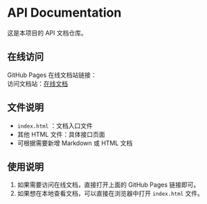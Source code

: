 # API Documentation

这是本项目的 API 文档仓库。

## 在线访问

GitHub Pages 在线文档站链接：  
访问文档站：[在线文档](https://w0302533-byte.github.io/api-docs/)

## 文件说明

- `index.html` ：文档入口文件  
- 其他 HTML 文件：具体接口页面  
- 可根据需要新增 Markdown 或 HTML 文档

## 使用说明

1. 如果需要访问在线文档，直接打开上面的 GitHub Pages 链接即可。  
2. 如果想在本地查看文档，可以直接在浏览器中打开 `index.html` 文件。
